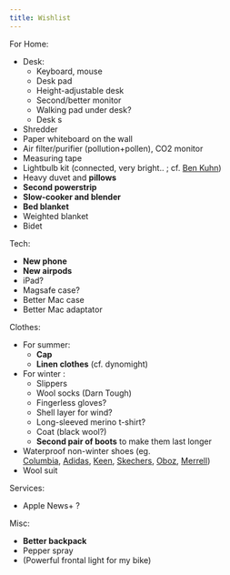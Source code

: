 ```yaml
---
title: Wishlist
---
```


For Home: 
- Desk:
	- Keyboard, mouse
	- Desk pad
	- Height-adjustable desk
	- Second/better monitor
	- Walking pad under desk?
	- Desk s
- Shredder
- Paper whiteboard on the wall
- Air filter/purifier (pollution+pollen), CO2 monitor
- Measuring tape
- Lightbulb kit (connected, very bright.. ; cf. [Ben Kuhn](https://www.benkuhn.net/lux/))
- Heavy duvet and **pillows**
- **Second powerstrip**
- **Slow-cooker and blender**
- **Bed blanket**
- Weighted blanket
- Bidet



Tech:
- **New phone**
- **New airpods**
- iPad?
- Magsafe case?
- Better Mac case
- Better Mac adaptator

Clothes: 
- For summer: 
	- **Cap**
	- **Linen clothes** (cf. dynomight)
- For winter : 
	- Slippers
	- Wool socks (Darn Tough)
	- Fingerless gloves? 
	- Shell layer for wind?
	- Long-sleeved merino t-shirt?
	- Coat (black wool?)
	- **Second pair of boots** to make them last longer
- Waterproof non-winter shoes (eg. [Columbia](https://substack.com/redirect/f246eb7f-d251-4b06-99b1-3ecf3a157cf4?j=eyJ1IjoiMXN4MmZxIn0.KjVSvBbyNxJza-Tdj602V28ifJaUcG_LiuJuu63teGY), [Adidas](https://substack.com/redirect/c862b78c-a565-440b-bcdc-81a03aa2a9a5?j=eyJ1IjoiMXN4MmZxIn0.KjVSvBbyNxJza-Tdj602V28ifJaUcG_LiuJuu63teGY), [Keen](https://substack.com/redirect/32813f62-0ffd-4714-8f5e-3f4d69659edc?j=eyJ1IjoiMXN4MmZxIn0.KjVSvBbyNxJza-Tdj602V28ifJaUcG_LiuJuu63teGY), [Skechers](https://substack.com/redirect/fb8ef4dd-e866-4c5b-9fd7-d11556e99d6d?j=eyJ1IjoiMXN4MmZxIn0.KjVSvBbyNxJza-Tdj602V28ifJaUcG_LiuJuu63teGY), [Oboz](https://substack.com/redirect/6be65886-97f6-4c3e-bbc8-e2515f81e4fc?j=eyJ1IjoiMXN4MmZxIn0.KjVSvBbyNxJza-Tdj602V28ifJaUcG_LiuJuu63teGY), [Merrell](https://substack.com/redirect/ecd0e652-aa3b-4bb8-8a15-6e24dbeec99a?j=eyJ1IjoiMXN4MmZxIn0.KjVSvBbyNxJza-Tdj602V28ifJaUcG_LiuJuu63teGY))
- Wool suit

Services:
- Apple News+ ?

Misc: 
- **Better backpack**
- Pepper spray
- (Powerful frontal light for my bike)